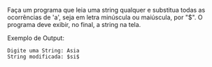 Faça um programa que leia uma string qualquer e substitua todas as ocorrências de 'a',
seja em letra minúscula ou maiúscula, por "$". O programa deve exibir, no final, a string na tela.

Exemplo de Output:
~~~
Digite uma String: Asia
String modificada: $si$
~~~